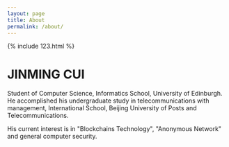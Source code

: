```yaml
---
layout: page
title: About
permalink: /about/
---
```

{% include 123.html %}

# JINMING CUI

Student of Computer Science, Informatics School, University of Edinburgh. He accomplished his undergraduate study in telecommunications with management, International School, Beijing University of Posts and Telecommunications. 

His current interest is in "Blockchains Technology", "Anonymous Network" and general computer security.